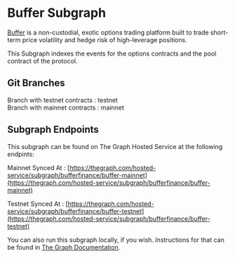 # Buffer Subgraph
[Buffer](https://app.buffer.finance/) is a non-custodial, exotic options trading platform built to trade short-term price volatility and hedge risk of high-leverage positions. 

This Subgraph indexes the events for the options contracts and the pool contract of the protocol.

## Git Branches
Branch with testnet contracts : testnet <br>
Branch with mainnet contracts : mainnet

## Subgraph Endpoints
This subgraph can be found on The Graph Hosted Service at the following endpints:

Mainnet Synced At : [https://thegraph.com/hosted-service/subgraph/bufferfinance/buffer-mainnet](https://thegraph.com/hosted-service/subgraph/bufferfinance/buffer-mainnet)

Testnet Synced At : [https://thegraph.com/hosted-service/subgraph/bufferfinance/buffer-testnet](https://thegraph.com/hosted-service/subgraph/bufferfinance/buffer-testnet)

You can also run this subgraph locally, if you wish. Instructions for that can be found in [The Graph Documentation](https://thegraph.com/docs/en/).
